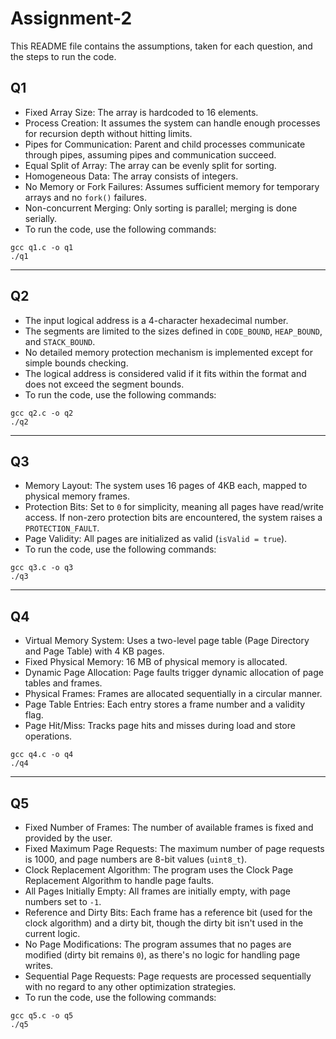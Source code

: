 # Assignment-2
This README file contains the assumptions, taken for each question, and the steps to run the code.

## Q1
- Fixed Array Size: The array is hardcoded to 16 elements.
- Process Creation: It assumes the system can handle enough processes for recursion depth without hitting limits.
- Pipes for Communication: Parent and child processes communicate through pipes, assuming pipes and communication succeed.
- Equal Split of Array: The array can be evenly split for sorting.
- Homogeneous Data: The array consists of integers.
- No Memory or Fork Failures: Assumes sufficient memory for temporary arrays and no `fork()` failures.
- Non-concurrent Merging: Only sorting is parallel; merging is done serially.
- To run the code, use the following commands:
```
gcc q1.c -o q1
./q1
```

---

## Q2
- The input logical address is a 4-character hexadecimal number.
- The segments are limited to the sizes defined in `CODE_BOUND`, `HEAP_BOUND`, and `STACK_BOUND`.
- No detailed memory protection mechanism is implemented except for simple bounds checking.
- The logical address is considered valid if it fits within the format and does not exceed the segment bounds.
- To run the code, use the following commands:
```
gcc q2.c -o q2
./q2
```

---

## Q3
- Memory Layout: The system uses 16 pages of 4KB each, mapped to physical memory frames.
- Protection Bits: Set to `0` for simplicity, meaning all pages have read/write access. If non-zero protection bits are encountered, the system raises a `PROTECTION_FAULT`.
- Page Validity: All pages are initialized as valid (`isValid = true`).
- To run the code, use the following commands:
```
gcc q3.c -o q3
./q3
```

---

## Q4
- Virtual Memory System: Uses a two-level page table (Page Directory and Page Table) with 4 KB pages.
- Fixed Physical Memory: 16 MB of physical memory is allocated.
- Dynamic Page Allocation: Page faults trigger dynamic allocation of page tables and frames.
- Physical Frames: Frames are allocated sequentially in a circular manner.
- Page Table Entries: Each entry stores a frame number and a validity flag.
- Page Hit/Miss: Tracks page hits and misses during load and store operations.
```
gcc q4.c -o q4
./q4
```

---

## Q5
- Fixed Number of Frames: The number of available frames is fixed and provided by the user.
- Fixed Maximum Page Requests: The maximum number of page requests is 1000, and page numbers are 8-bit values (`uint8_t`).
- Clock Replacement Algorithm: The program uses the Clock Page Replacement Algorithm to handle page faults.
- All Pages Initially Empty: All frames are initially empty, with page numbers set to `-1`.
- Reference and Dirty Bits: Each frame has a reference bit (used for the clock algorithm) and a dirty bit, though the dirty bit isn't used in the current logic.
- No Page Modifications: The program assumes that no pages are modified (dirty bit remains `0`), as there's no logic for handling page writes.
- Sequential Page Requests: Page requests are processed sequentially with no regard to any other optimization strategies.
- To run the code, use the following commands:
```
gcc q5.c -o q5
./q5
```
